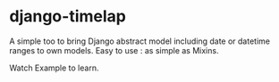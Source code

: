 # django-timelap

A simple too to bring Django abstract model including date or datetime ranges to own models.
Easy to use : as simple as Mixins.

Watch Example to learn.
